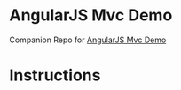 # AngularJS Mvc Demo

Companion Repo for [AngularJS Mvc Demo](https://github.com/ZhouYanlang/Angular-demo)

# Instructions

